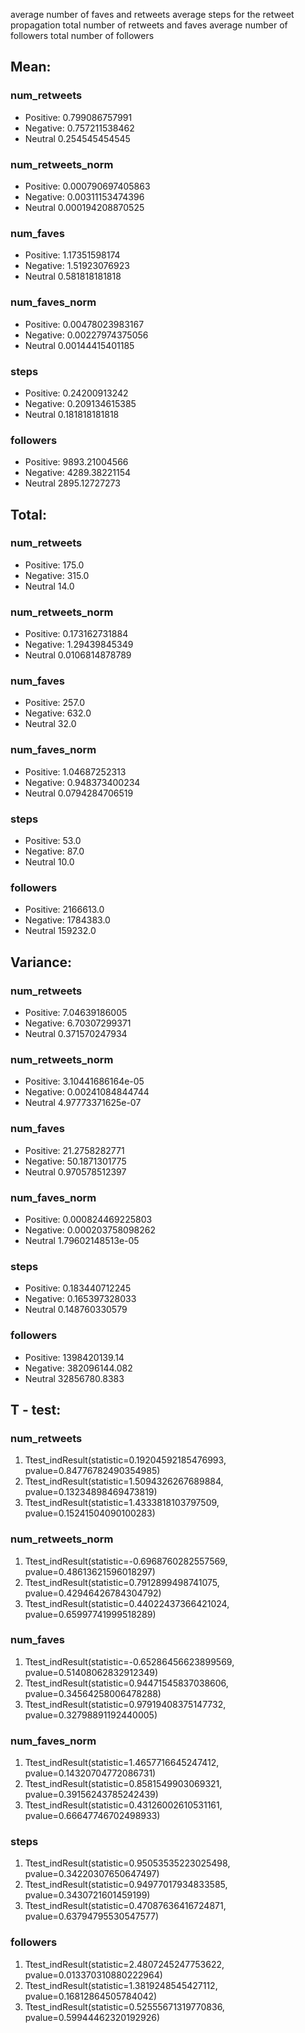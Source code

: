 average number of faves and retweets
average steps for the retweet propagation
total number of retweets and faves
average number of followers
total number of followers

## Mean:

### num_retweets ###
* Positive: 0.799086757991
* Negative: 0.757211538462
* Neutral 0.254545454545

### num_retweets_norm ###
* Positive: 0.000790697405863
* Negative: 0.00311153474396
* Neutral 0.000194208870525

### num_faves ###
* Positive: 1.17351598174
* Negative: 1.51923076923
* Neutral 0.581818181818

### num_faves_norm ###
* Positive: 0.00478023983167
* Negative: 0.00227974375056
* Neutral 0.00144415401185

### steps ###
* Positive: 0.24200913242
* Negative: 0.209134615385
* Neutral 0.181818181818

### followers ###
* Positive: 9893.21004566
* Negative: 4289.38221154
* Neutral 2895.12727273

## Total:

### num_retweets ###
* Positive: 175.0
* Negative: 315.0
* Neutral 14.0

### num_retweets_norm ###
* Positive: 0.173162731884
* Negative: 1.29439845349
* Neutral 0.0106814878789

### num_faves ###
* Positive: 257.0
* Negative: 632.0
* Neutral 32.0

### num_faves_norm ###
* Positive: 1.04687252313
* Negative: 0.948373400234
* Neutral 0.0794284706519

### steps ###
* Positive: 53.0
* Negative: 87.0
* Neutral 10.0

### followers ###
* Positive: 2166613.0
* Negative: 1784383.0
* Neutral 159232.0

## Variance:

### num_retweets ###
* Positive: 7.04639186005
* Negative: 6.70307299371
* Neutral 0.371570247934

### num_retweets_norm ###
* Positive: 3.10441686164e-05
* Negative: 0.00241084844744
* Neutral 4.97773371625e-07

### num_faves ###
* Positive: 21.2758282771
* Negative: 50.1871301775
* Neutral 0.970578512397

### num_faves_norm ###
* Positive: 0.000824469225803
* Negative: 0.000203758098262
* Neutral 1.79602148513e-05

### steps ###
* Positive: 0.183440712245
* Negative: 0.165397328033
* Neutral 0.148760330579

### followers ###
* Positive: 1398420139.14
* Negative: 382096144.082
* Neutral 32856780.8383

## T - test:

### num_retweets ###
1. Ttest_indResult(statistic=0.19204592185476993, pvalue=0.84776782490354985)
2. Ttest_indResult(statistic=1.5094326267689884, pvalue=0.13234898469473819)
3. Ttest_indResult(statistic=1.4333818103797509, pvalue=0.15241504090100283)

### num_retweets_norm ###
1. Ttest_indResult(statistic=-0.6968760282557569, pvalue=0.48613621596018297)
2. Ttest_indResult(statistic=0.7912899498741075, pvalue=0.42946426784304792)
3. Ttest_indResult(statistic=0.44022437366421024, pvalue=0.65997741999518289)

### num_faves ###
1. Ttest_indResult(statistic=-0.65286456623899569, pvalue=0.51408062832912349)
2. Ttest_indResult(statistic=0.94471545837038606, pvalue=0.34564258006478288)
3. Ttest_indResult(statistic=0.97919408375147732, pvalue=0.32798891192440005)

### num_faves_norm ###
1. Ttest_indResult(statistic=1.4657716645247412, pvalue=0.14320704772086731)
2. Ttest_indResult(statistic=0.8581549903069321, pvalue=0.39156243785242439)
3. Ttest_indResult(statistic=0.43126002610531161, pvalue=0.66647746702498933)

### steps ###
1. Ttest_indResult(statistic=0.95053535223025498, pvalue=0.34220307650647497)
2. Ttest_indResult(statistic=0.94977017934833585, pvalue=0.3430721601459199)
3. Ttest_indResult(statistic=0.47087636416724871, pvalue=0.63794795530547577)

### followers ###
1. Ttest_indResult(statistic=2.4807245247753622, pvalue=0.013370310880222964)
2. Ttest_indResult(statistic=1.3819248545427112, pvalue=0.16812864505784042)
3. Ttest_indResult(statistic=0.52555671319770836, pvalue=0.59944462320192926)


